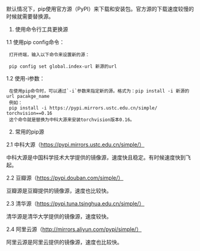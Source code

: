 默认情况下，pip使用官方源（PyPI）来下载和安装包。官方源的下载速度较慢的时候就需要替换源。

1. 使用命令行工具更换源

1.1 使用pip config命令：

     打开终端，输入以下命令来设置新的源：

     pip config set global.index-url 新源的url

1.2 使用-i参数：

     在使用pip命令时，可以通过`-i`参数来指定新的源。格式为：pip install -i 新源的url pacakge_name
     例如：
     pip install -i https://pypi.mirrors.ustc.edu.cn/simple/ torchvision==0.16
     这个命令就是替换为中科大源来安装torchvision版本0.16。


2. 常用的pip源

2.1 中科大源（https://pypi.mirrors.ustc.edu.cn/simple/）

   中科大源是中国科学技术大学提供的镜像源，速度快且稳定。有时候速度快到飞起。

2.2 豆瓣源（https://pypi.douban.com/simple/）

   豆瓣源是豆瓣提供的镜像源，速度也比较快。

2.3 清华源（https://pypi.tuna.tsinghua.edu.cn/simple/）

   清华源是清华大学提供的镜像源，速度较快。

2.4 阿里云源（http://mirrors.aliyun.com/pypi/simple/）

   阿里云源是阿里云提供的镜像源，速度也比较快。


